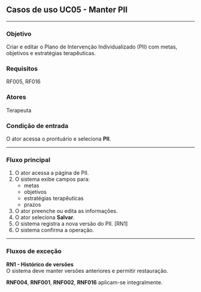 ## Casos de uso UC05 - Manter PII

---

### Objetivo  
Criar e editar o Plano de Intervenção Individualizado (PII) com metas, objetivos e estratégias terapêuticas.

### Requisitos  
RF005, RF016

### Atores  
Terapeuta 

### Condição de entrada  
O ator acessa o prontuário e seleciona **PII**.

---

### Fluxo principal  

1. O ator acessa a página de PII.  
2. O sistema exibe campos para:
   - metas  
   - objetivos  
   - estratégias terapêuticas  
   - prazos  
3. O ator preenche ou edita as informações.  
4. O ator seleciona **Salvar**.  
5. O sistema registra a nova versão do PII. [RN1]  
6. O sistema confirma a operação.

---

### Fluxos de exceção  

**RN1 - Histórico de versões**  
O sistema deve manter versões anteriores e permitir restauração.  

**RNF004**, **RNF001**, **RNF002**, **RNF016** aplicam-se integralmente.